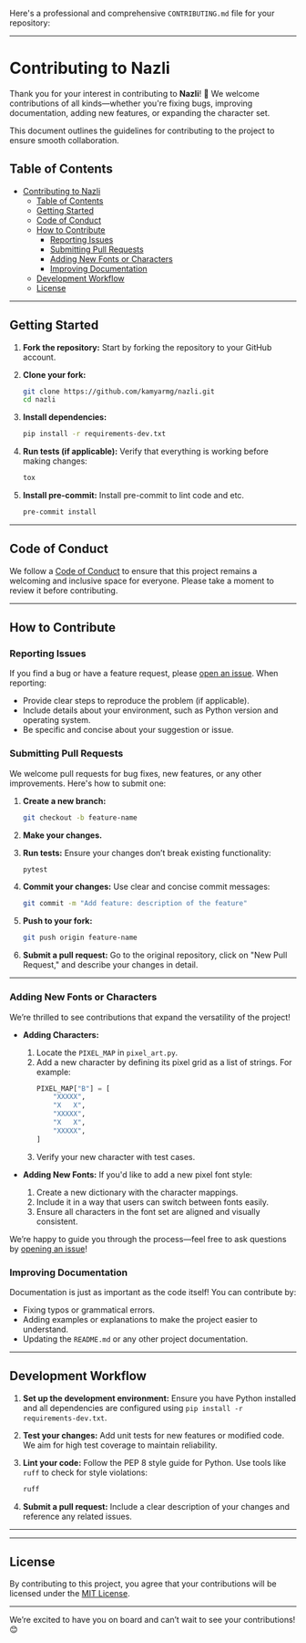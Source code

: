 Here's a professional and comprehensive `CONTRIBUTING.md` file for your repository:

---

# Contributing to Nazli

Thank you for your interest in contributing to **Nazli**! 🎉 We welcome contributions of all kinds—whether you're fixing bugs, improving documentation, adding new features, or expanding the character set.

This document outlines the guidelines for contributing to the project to ensure smooth collaboration.

## Table of Contents
- [Contributing to Nazli](#contributing-to-nazli)
  - [Table of Contents](#table-of-contents)
  - [Getting Started](#getting-started)
  - [Code of Conduct](#code-of-conduct)
  - [How to Contribute](#how-to-contribute)
    - [Reporting Issues](#reporting-issues)
    - [Submitting Pull Requests](#submitting-pull-requests)
    - [Adding New Fonts or Characters](#adding-new-fonts-or-characters)
    - [Improving Documentation](#improving-documentation)
  - [Development Workflow](#development-workflow)
  - [License](#license)

---

## Getting Started

1. **Fork the repository:**
   Start by forking the repository to your GitHub account.

2. **Clone your fork:**
   ```bash
   git clone https://github.com/kamyarmg/nazli.git
   cd nazli
   ```

3. **Install dependencies:**
   ```bash
   pip install -r requirements-dev.txt
   ```

4. **Run tests (if applicable):**
   Verify that everything is working before making changes:
   ```bash
   tox
   ```
5. **Install pre-commit:**
   Install pre-commit to lint code and etc.
   ```bash
   pre-commit install
   ```

---

## Code of Conduct

We follow a [Code of Conduct](CODE_OF_CONDUCT.md) to ensure that this project remains a welcoming and inclusive space for everyone. Please take a moment to review it before contributing.

---

## How to Contribute

### Reporting Issues
If you find a bug or have a feature request, please [open an issue](https://github.com/kamyarmg/nazli/issues). When reporting:
- Provide clear steps to reproduce the problem (if applicable).
- Include details about your environment, such as Python version and operating system.
- Be specific and concise about your suggestion or issue.

### Submitting Pull Requests
We welcome pull requests for bug fixes, new features, or any other improvements. Here's how to submit one:

1. **Create a new branch:**
   ```bash
   git checkout -b feature-name
   ```

2. **Make your changes.**
3. **Run tests:**
   Ensure your changes don’t break existing functionality:
   ```bash
   pytest
   ```

4. **Commit your changes:**
   Use clear and concise commit messages:
   ```bash
   git commit -m "Add feature: description of the feature"
   ```

5. **Push to your fork:**
   ```bash
   git push origin feature-name
   ```

6. **Submit a pull request:**
   Go to the original repository, click on "New Pull Request," and describe your changes in detail.

---

### Adding New Fonts or Characters
We’re thrilled to see contributions that expand the versatility of the project!

- **Adding Characters:**
  1. Locate the `PIXEL_MAP` in `pixel_art.py`.
  2. Add a new character by defining its pixel grid as a list of strings. For example:
     ```python
     PIXEL_MAP["B"] = [
         "XXXXX",
         "X   X",
         "XXXXX",
         "X   X",
         "XXXXX",
     ]
     ```
  3. Verify your new character with test cases.

- **Adding New Fonts:**
  If you'd like to add a new pixel font style:
  1. Create a new dictionary with the character mappings.
  2. Include it in a way that users can switch between fonts easily.
  3. Ensure all characters in the font set are aligned and visually consistent.

We’re happy to guide you through the process—feel free to ask questions by [opening an issue](https://github.com/kamyarmg/nazli/issues)!

### Improving Documentation
Documentation is just as important as the code itself! You can contribute by:
- Fixing typos or grammatical errors.
- Adding examples or explanations to make the project easier to understand.
- Updating the `README.md` or any other project documentation.

---

## Development Workflow

1. **Set up the development environment:**
   Ensure you have Python installed and all dependencies are configured using `pip install -r requirements-dev.txt`.

2. **Test your changes:**
   Add unit tests for new features or modified code. We aim for high test coverage to maintain reliability.

3. **Lint your code:**
   Follow the PEP 8 style guide for Python. Use tools like `ruff` to check for style violations:
   ```bash
   ruff
   ```

4. **Submit a pull request:**
   Include a clear description of your changes and reference any related issues.

---


---

## License

By contributing to this project, you agree that your contributions will be licensed under the [MIT License](LICENSE).

---

We’re excited to have you on board and can’t wait to see your contributions! 😊
